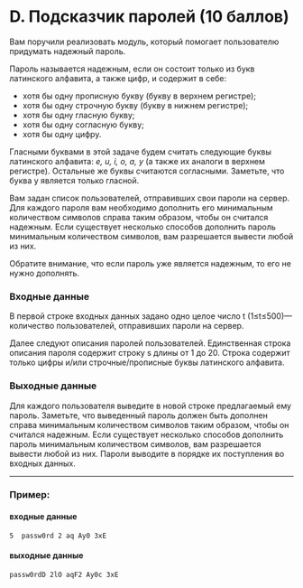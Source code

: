 # D. Подсказчик паролей (10 баллов)

Вам поручили реализовать модуль, который помогает пользователю придумать надежный пароль.

Пароль называется надежным, если он состоит только из букв латинского алфавита, а также цифр, и содержит в себе:

* хотя бы одну прописную букву (букву в верхнем регистре);
* хотя бы одну строчную букву (букву в нижнем регистре);
* хотя бы одну гласную букву;
* хотя бы одну согласную букву;
* хотя бы одну цифру.

Гласными буквами в этой задаче будем считать следующие буквы латинского алфавита: _e, u, i, o, a, y_ (а также их аналоги в верхнем регистре). 
Остальные же буквы считаются согласными. Заметьте, что буква y является только гласной.

Вам задан список пользователей, отправивших свои пароли на сервер. Для каждого пароля вам необходимо дополнить его минимальным количеством 
символов справа таким образом, чтобы он считался надежным. Если существует несколько способов дополнить пароль минимальным количеством символов, 
вам разрешается вывести любой из них.

Обратите внимание, что если пароль уже является надежным, то его не нужно дополнять.

### Входные данные

В первой строке входных данных задано одно целое число t (1≤t≤500)— количество пользователей, отправивших пароли на сервер.

Далее следуют описания паролей пользователей. Единственная строка описания пароля содержит строку s длины от 1 до 20. 
Строка содержит только цифры и/или строчные/прописные буквы латинского алфавита.

### Выходные данные

Для каждого пользователя выведите в новой строке предлагаемый ему пароль. Заметьте, что выведенный пароль должен быть дополнен справа 
минимальным количеством символов таким образом, чтобы он считался надежным. Если существует несколько способов дополнить пароль 
минимальным количеством символов, вам разрешается вывести любой из них. Пароли выводите в порядке их поступления во входных данных.
___
### Пример:

#### входные данные

`5 
passw0rd
2
aq
Ay0
3xE`

#### выходные данные

`passw0rdD
2lO
aqF2
Ay0c
3xE`

